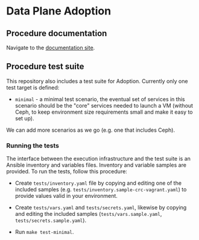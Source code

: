 # Data Plane Adoption

## Procedure documentation

Navigate to the
[documentation site](https://openstack-k8s-operators.github.io/data-plane-adoption).


## Procedure test suite

This repository also includes a test suite for Adoption. Currently
only one test target is defined:

* `minimal` - a minimal test scenario, the eventual set of services in
  this scenario should be the "core" services needed to launch a VM
  (without Ceph, to keep environment size requirements small and make
  it easy to set up).

We can add more scenarios as we go (e.g. one that includes Ceph).


### Running the tests

The interface between the execution infrastructure and the test suite
is an Ansible inventory and variables files. Inventory and variable
samples are provided. To run the tests, follow this procedure:

* Create `tests/inventory.yaml` file by copying and editing one of the
  included samples (e.g. `tests/inventory.sample-crc-vagrant.yaml`) to
  provide values valid in your environment.

* Create `tests/vars.yaml` and `tests/secrets.yaml`, likewise by
  copying and editing the included samples (`tests/vars.sample.yaml`,
  `tests/secrets.sample.yaml`).

* Run `make test-minimal`.
